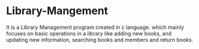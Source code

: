 # Library-Mangement
It is a Library Management program created in c language. which mainly focuses on basic operations in a library like adding new books, and updating new information, searching books and members and return books.
